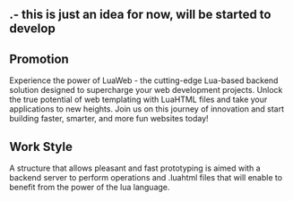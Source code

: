 .-
**this is just an idea for now, will be started to develop**
-

## Promotion
Experience the power of LuaWeb - the cutting-edge Lua-based backend solution designed to supercharge your web development projects. Unlock the true potential of web templating with LuaHTML files and take your applications to new heights. Join us on this journey of innovation and start building faster, smarter, and more fun websites today!

## Work Style
A structure that allows pleasant and fast prototyping is aimed with a backend server to perform operations and .luahtml files that will enable to benefit from the power of the lua language.


